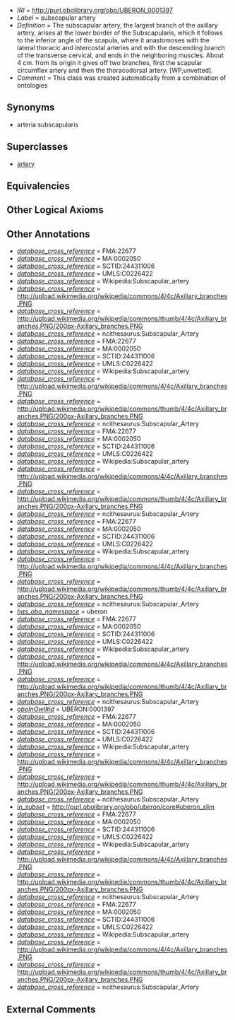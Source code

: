  * *IRI* = http://purl.obolibrary.org/obo/UBERON_0001397
 * *Label* = subscapular artery
 * *Definition* = The subscapular artery, the largest branch of the axillary artery, arises at the lower border of the Subscapularis, which it follows to the inferior angle of the scapula, where it anastomoses with the lateral thoracic and intercostal arteries and with the descending branch of the transverse cervical, and ends in the neighboring muscles. About 4 cm. from its origin it gives off two branches, first the scapular circumflex artery and then the thoracodorsal artery. [WP,unvetted].
 * *Comment* = This class was created automatically from a combination of ontologies

## Synonyms

 * arteria subscapularis

## Superclasses

 * [artery](../../UBERON/37/UBERON_0001637.md)

## Equivalencies


## Other Logical Axioms


## Other Annotations

 * *[database_cross_reference](../../ef/oboInOwl#hasDbXref.md)* = FMA:22677
 * *[database_cross_reference](../../ef/oboInOwl#hasDbXref.md)* = MA:0002050
 * *[database_cross_reference](../../ef/oboInOwl#hasDbXref.md)* = SCTID:244311006
 * *[database_cross_reference](../../ef/oboInOwl#hasDbXref.md)* = UMLS:C0226422
 * *[database_cross_reference](../../ef/oboInOwl#hasDbXref.md)* = Wikipedia:Subscapular_artery
 * *[database_cross_reference](../../ef/oboInOwl#hasDbXref.md)* = http://upload.wikimedia.org/wikipedia/commons/4/4c/Axillary_branches.PNG
 * *[database_cross_reference](../../ef/oboInOwl#hasDbXref.md)* = http://upload.wikimedia.org/wikipedia/commons/thumb/4/4c/Axillary_branches.PNG/200px-Axillary_branches.PNG
 * *[database_cross_reference](../../ef/oboInOwl#hasDbXref.md)* = ncithesaurus:Subscapular_Artery
 * *[database_cross_reference](../../ef/oboInOwl#hasDbXref.md)* = FMA:22677
 * *[database_cross_reference](../../ef/oboInOwl#hasDbXref.md)* = MA:0002050
 * *[database_cross_reference](../../ef/oboInOwl#hasDbXref.md)* = SCTID:244311006
 * *[database_cross_reference](../../ef/oboInOwl#hasDbXref.md)* = UMLS:C0226422
 * *[database_cross_reference](../../ef/oboInOwl#hasDbXref.md)* = Wikipedia:Subscapular_artery
 * *[database_cross_reference](../../ef/oboInOwl#hasDbXref.md)* = http://upload.wikimedia.org/wikipedia/commons/4/4c/Axillary_branches.PNG
 * *[database_cross_reference](../../ef/oboInOwl#hasDbXref.md)* = http://upload.wikimedia.org/wikipedia/commons/thumb/4/4c/Axillary_branches.PNG/200px-Axillary_branches.PNG
 * *[database_cross_reference](../../ef/oboInOwl#hasDbXref.md)* = ncithesaurus:Subscapular_Artery
 * *[database_cross_reference](../../ef/oboInOwl#hasDbXref.md)* = FMA:22677
 * *[database_cross_reference](../../ef/oboInOwl#hasDbXref.md)* = MA:0002050
 * *[database_cross_reference](../../ef/oboInOwl#hasDbXref.md)* = SCTID:244311006
 * *[database_cross_reference](../../ef/oboInOwl#hasDbXref.md)* = UMLS:C0226422
 * *[database_cross_reference](../../ef/oboInOwl#hasDbXref.md)* = Wikipedia:Subscapular_artery
 * *[database_cross_reference](../../ef/oboInOwl#hasDbXref.md)* = http://upload.wikimedia.org/wikipedia/commons/4/4c/Axillary_branches.PNG
 * *[database_cross_reference](../../ef/oboInOwl#hasDbXref.md)* = http://upload.wikimedia.org/wikipedia/commons/thumb/4/4c/Axillary_branches.PNG/200px-Axillary_branches.PNG
 * *[database_cross_reference](../../ef/oboInOwl#hasDbXref.md)* = ncithesaurus:Subscapular_Artery
 * *[database_cross_reference](../../ef/oboInOwl#hasDbXref.md)* = FMA:22677
 * *[database_cross_reference](../../ef/oboInOwl#hasDbXref.md)* = MA:0002050
 * *[database_cross_reference](../../ef/oboInOwl#hasDbXref.md)* = SCTID:244311006
 * *[database_cross_reference](../../ef/oboInOwl#hasDbXref.md)* = UMLS:C0226422
 * *[database_cross_reference](../../ef/oboInOwl#hasDbXref.md)* = Wikipedia:Subscapular_artery
 * *[database_cross_reference](../../ef/oboInOwl#hasDbXref.md)* = http://upload.wikimedia.org/wikipedia/commons/4/4c/Axillary_branches.PNG
 * *[database_cross_reference](../../ef/oboInOwl#hasDbXref.md)* = http://upload.wikimedia.org/wikipedia/commons/thumb/4/4c/Axillary_branches.PNG/200px-Axillary_branches.PNG
 * *[database_cross_reference](../../ef/oboInOwl#hasDbXref.md)* = ncithesaurus:Subscapular_Artery
 * *[has_obo_namespace](../../ce/oboInOwl#hasOBONamespace.md)* = uberon
 * *[database_cross_reference](../../ef/oboInOwl#hasDbXref.md)* = FMA:22677
 * *[database_cross_reference](../../ef/oboInOwl#hasDbXref.md)* = MA:0002050
 * *[database_cross_reference](../../ef/oboInOwl#hasDbXref.md)* = SCTID:244311006
 * *[database_cross_reference](../../ef/oboInOwl#hasDbXref.md)* = UMLS:C0226422
 * *[database_cross_reference](../../ef/oboInOwl#hasDbXref.md)* = Wikipedia:Subscapular_artery
 * *[database_cross_reference](../../ef/oboInOwl#hasDbXref.md)* = http://upload.wikimedia.org/wikipedia/commons/4/4c/Axillary_branches.PNG
 * *[database_cross_reference](../../ef/oboInOwl#hasDbXref.md)* = http://upload.wikimedia.org/wikipedia/commons/thumb/4/4c/Axillary_branches.PNG/200px-Axillary_branches.PNG
 * *[database_cross_reference](../../ef/oboInOwl#hasDbXref.md)* = ncithesaurus:Subscapular_Artery
 * *[oboInOwl#id](../../id/oboInOwl#id.md)* = UBERON:0001397
 * *[database_cross_reference](../../ef/oboInOwl#hasDbXref.md)* = FMA:22677
 * *[database_cross_reference](../../ef/oboInOwl#hasDbXref.md)* = MA:0002050
 * *[database_cross_reference](../../ef/oboInOwl#hasDbXref.md)* = SCTID:244311006
 * *[database_cross_reference](../../ef/oboInOwl#hasDbXref.md)* = UMLS:C0226422
 * *[database_cross_reference](../../ef/oboInOwl#hasDbXref.md)* = Wikipedia:Subscapular_artery
 * *[database_cross_reference](../../ef/oboInOwl#hasDbXref.md)* = http://upload.wikimedia.org/wikipedia/commons/4/4c/Axillary_branches.PNG
 * *[database_cross_reference](../../ef/oboInOwl#hasDbXref.md)* = http://upload.wikimedia.org/wikipedia/commons/thumb/4/4c/Axillary_branches.PNG/200px-Axillary_branches.PNG
 * *[database_cross_reference](../../ef/oboInOwl#hasDbXref.md)* = ncithesaurus:Subscapular_Artery
 * *[in_subset](../../et/oboInOwl#inSubset.md)* = http://purl.obolibrary.org/obo/uberon/core#uberon_slim
 * *[database_cross_reference](../../ef/oboInOwl#hasDbXref.md)* = FMA:22677
 * *[database_cross_reference](../../ef/oboInOwl#hasDbXref.md)* = MA:0002050
 * *[database_cross_reference](../../ef/oboInOwl#hasDbXref.md)* = SCTID:244311006
 * *[database_cross_reference](../../ef/oboInOwl#hasDbXref.md)* = UMLS:C0226422
 * *[database_cross_reference](../../ef/oboInOwl#hasDbXref.md)* = Wikipedia:Subscapular_artery
 * *[database_cross_reference](../../ef/oboInOwl#hasDbXref.md)* = http://upload.wikimedia.org/wikipedia/commons/4/4c/Axillary_branches.PNG
 * *[database_cross_reference](../../ef/oboInOwl#hasDbXref.md)* = http://upload.wikimedia.org/wikipedia/commons/thumb/4/4c/Axillary_branches.PNG/200px-Axillary_branches.PNG
 * *[database_cross_reference](../../ef/oboInOwl#hasDbXref.md)* = ncithesaurus:Subscapular_Artery
 * *[database_cross_reference](../../ef/oboInOwl#hasDbXref.md)* = FMA:22677
 * *[database_cross_reference](../../ef/oboInOwl#hasDbXref.md)* = MA:0002050
 * *[database_cross_reference](../../ef/oboInOwl#hasDbXref.md)* = SCTID:244311006
 * *[database_cross_reference](../../ef/oboInOwl#hasDbXref.md)* = UMLS:C0226422
 * *[database_cross_reference](../../ef/oboInOwl#hasDbXref.md)* = Wikipedia:Subscapular_artery
 * *[database_cross_reference](../../ef/oboInOwl#hasDbXref.md)* = http://upload.wikimedia.org/wikipedia/commons/4/4c/Axillary_branches.PNG
 * *[database_cross_reference](../../ef/oboInOwl#hasDbXref.md)* = http://upload.wikimedia.org/wikipedia/commons/thumb/4/4c/Axillary_branches.PNG/200px-Axillary_branches.PNG
 * *[database_cross_reference](../../ef/oboInOwl#hasDbXref.md)* = ncithesaurus:Subscapular_Artery

## External Comments

